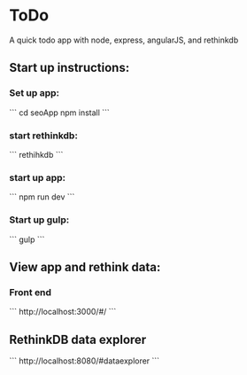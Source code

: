 # ToDo
A quick todo app with node, express, angularJS, and rethinkdb

<h2>Start up instructions:</h2>

<h3>Set up app:</h3>
```
cd seoApp
npm install
```

<h3>start rethinkdb:</h3>
```
rethihkdb
```

<h3>start up app:</h3>
```
npm run dev
```

<h3>Start up gulp:</h3>
```
gulp
```

<h2>View app and rethink data:</h2>

<h3>Front end</h3>
```
http://localhost:3000/#/
```

<h2>RethinkDB data explorer</h2>
```
http://localhost:8080/#dataexplorer
```
